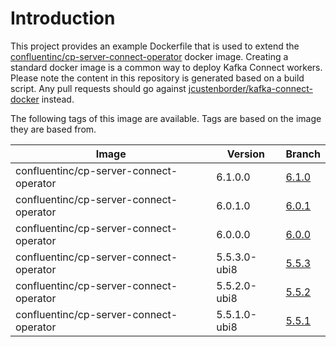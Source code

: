# Introduction

This project provides an example Dockerfile that is used to extend the [confluentinc/cp-server-connect-operator](https://hub.docker.com/r/confluentinc/cp-server-connect-operator) docker image. Creating a standard docker image is a common way to deploy Kafka Connect workers. Please note the content in this repository is generated based on a build script. Any pull requests should go against [jcustenborder/kafka-connect-docker](https://github.com/jcustenborder/kafka-connect-docker) instead.

The following tags of this image are available. Tags are based on the image they are based from.

| Image | Version | Branch |
|-------|---------|--------|
| confluentinc/cp-server-connect-operator | 6.1.0.0 | [6.1.0](https://github.com/jcustenborder/cp-server-connect-operator/tree/6.1.0) |
| confluentinc/cp-server-connect-operator | 6.0.1.0 | [6.0.1](https://github.com/jcustenborder/cp-server-connect-operator/tree/6.0.1) |
| confluentinc/cp-server-connect-operator | 6.0.0.0 | [6.0.0](https://github.com/jcustenborder/cp-server-connect-operator/tree/6.0.0) |
| confluentinc/cp-server-connect-operator | 5.5.3.0-ubi8 | [5.5.3](https://github.com/jcustenborder/cp-server-connect-operator/tree/5.5.3) |
| confluentinc/cp-server-connect-operator | 5.5.2.0-ubi8 | [5.5.2](https://github.com/jcustenborder/cp-server-connect-operator/tree/5.5.2) |
| confluentinc/cp-server-connect-operator | 5.5.1.0-ubi8 | [5.5.1](https://github.com/jcustenborder/cp-server-connect-operator/tree/5.5.1) |
